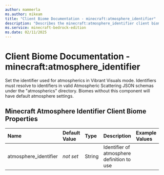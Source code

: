 ```yaml
---
author: mammerla
ms.author: mikeam
title: "Client Biome Documentation - minecraft:atmosphere_identifier"
description: "Describes the minecraft:atmosphere_identifier client biome"
ms.service: minecraft-bedrock-edition
ms.date: 02/11/2025 
---
```


# Client Biome Documentation - minecraft:atmosphere_identifier

Set the identifier used for atmospherics in Vibrant Visuals mode. Identifiers must resolve to identifiers in valid Atmospheric Scattering JSON schemas under the "atmospherics" directory. Biomes without this component will have default atmosphere settings.


## Minecraft Atmosphere Identifier Client Biome Properties

|Name       |Default Value |Type |Description |Example Values |
|:----------|:-------------|:----|:-----------|:------------- |
| atmosphere_identifier | *not set* | String | Identifier of atmosphere definition to use |  | 
